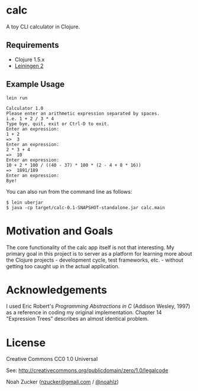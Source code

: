 calc
====

A toy CLI calculator in Clojure.

Requirements
------------

- Clojure 1.5.x
- [Leiningen 2](http://leiningen.org/)

Example Usage
-------------

    lein run

    Calculator 1.0
    Please enter an arithmetic expression separated by spaces.
    i.e. 1 + 2 / 3 * 4
    Type bye, quit, exit or Ctrl-D to exit.
    Enter an expression:
    1 + 2
    =>  3
    Enter an expression:
    2 * 3 + 4
    =>  10
    Enter an expression:
    10 + 2 * 100 / ((40 - 37) * 100 * (2 - 4 + 8 * 16))
    =>  1891/189
    Enter an expression:
    Bye!

You can also run from the command line as follows:

    $ lein uberjar
    $ java -cp target/calc-0.1-SNAPSHOT-standalone.jar calc.main


Motivation and Goals
====================

The core functionality of the calc app itself is not that interesting. My primary goal in this project is to server as a platform for learning more about the Clojure projects - development cycle, test frameworks, etc. - without getting too caught up in the actual application. 

Acknowledgements
================

I used Eric Robert's _Programming Abstractions in C_ (Addison Wesley, 1997) as a reference in coding my original implementation. Chapter 14 "Expression Trees" describes an almost identical problem.

License
=======

Creative Commons CC0 1.0 Universal 

See: http://creativecommons.org/publicdomain/zero/1.0/legalcode

Noah Zucker (nzucker@gmail.com / [@noahlz](http://twitter.com/noahlz))

